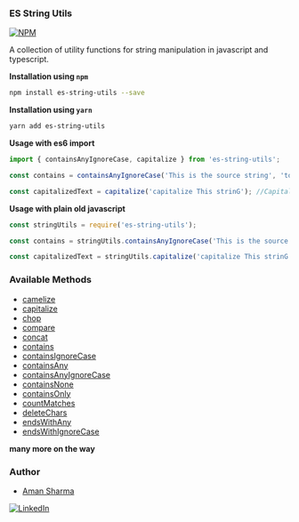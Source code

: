 ### ES String Utils 
[![NPM][npm-shield]][npm-url]

A collection of utility functions for string manipulation in javascript and typescript.

**Installation using `npm`**
```sh
npm install es-string-utils --save
```

**Installation using `yarn`**
```sh
yarn add es-string-utils
```

**Usage with es6 import**
```ts
import { containsAnyIgnoreCase, capitalize } from 'es-string-utils';

const contains = containsAnyIgnoreCase('This is the source string', 'tocheck'); //false

const capitalizedText = capitalize('capitalize This strinG'); //Capitalize This String
```

**Usage with plain old javascript**
```js
const stringUtils = require('es-string-utils');

const contains = stringUtils.containsAnyIgnoreCase('This is the source string', 'tocheck'); //false

const capitalizedText = stringUtils.capitalize('capitalize This strinG'); //Capitalize This String
```

### Available Methods
* [camelize](utils/camelize.ts)
* [capitalize](utils/capitalize.ts)
* [chop](utils/chop.ts)
* [compare](utils/compare.ts)
* [concat](utils/concat.ts)
* [contains](utils/contains.ts)
* [containsIgnoreCase](utils/containsAnyIgnoreCase.ts)
* [containsAny](utils/containsAny.ts)
* [containsAnyIgnoreCase](utils/containsAnyIgnoreCase.ts)
* [containsNone](utils/containsNone.ts)
* [containsOnly](utils/containsOnly.ts)
* [countMatches](utils/countMatches.ts)
* [deleteChars](utils/deleteChars.ts)
* [endsWithAny](utils/endsWithAny.ts)
* [endsWithIgnoreCase](utils/endsWithIgnoreCase.ts)

**many more on the way**

### Author
- [Aman Sharma](https://github.com/iaman0004)

[![LinkedIn][linkedin-shield]][linkedin-url]

<!-- MARKDOWN LINKS & IMAGES -->
[npm-shield]: https://img.icons8.com/color/48/npm.png
[npm-url]: https://www.npmjs.com/package/es-string-utils
[linkedin-shield]: https://img.shields.io/badge/-LinkedIn-black.svg?style=for-the-badge&logo=linkedin&colorB=555
[linkedin-url]: https://www.linkedin.com/in/iaman0004/